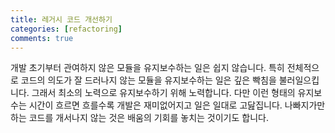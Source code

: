 ```yaml
---
title: 레거시 코드 개선하기
categories: [refactoring]
comments: true
---
```


개발 초기부터 관여하지 않은 모듈을 유지보수하는 일은 쉽지 않습니다. 특히 전체적으로 코드의 의도가 잘 드러나지 않는 모듈을 유지보수하는 일은 깊은 빡침을 불러일으킵니다. 그래서 최소의 노력으로 유지보수하기 위해 노력합니다. 다만 이런 형태의 유지보수는 시간이 흐르면 흐를수록 개발은 재미없어지고 일은 일대로 고닲집니다. 나빠지가만 하는 코드를 개서나지 않는 것은 배움의 기회를 놓치는 것이기도 합니다. 

